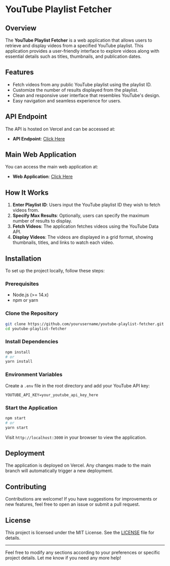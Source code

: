 

# YouTube Playlist Fetcher

## Overview

The **YouTube Playlist Fetcher** is a web application that allows users to retrieve and display videos from a specified YouTube playlist. This application provides a user-friendly interface to explore videos along with essential details such as titles, thumbnails, and publication dates.

## Features

- Fetch videos from any public YouTube playlist using the playlist ID.
- Customize the number of results displayed from the playlist.
- Clean and responsive user interface that resembles YouTube's design.
- Easy navigation and seamless experience for users.

## API Endpoint

The API is hosted on Vercel and can be accessed at:

- **API Endpoint**: [Click Here](https://youtube-playlist-api.vercel.app)

## Main Web Application

You can access the main web application at:

- **Web Application**: [Click Here](https://youtube-playlist-fetcher.vercel.app)

## How It Works

1. **Enter Playlist ID**: Users input the YouTube playlist ID they wish to fetch videos from.
2. **Specify Max Results**: Optionally, users can specify the maximum number of results to display.
3. **Fetch Videos**: The application fetches videos using the YouTube Data API.
4. **Display Videos**: The videos are displayed in a grid format, showing thumbnails, titles, and links to watch each video.

## Installation

To set up the project locally, follow these steps:

### Prerequisites

- Node.js (>= 14.x)
- npm or yarn

### Clone the Repository

```bash
git clone https://github.com/yourusername/youtube-playlist-fetcher.git
cd youtube-playlist-fetcher
```

### Install Dependencies

```bash
npm install
# or
yarn install
```

### Environment Variables

Create a `.env` file in the root directory and add your YouTube API key:

```env
YOUTUBE_API_KEY=your_youtube_api_key_here
```

### Start the Application

```bash
npm start
# or
yarn start
```

Visit `http://localhost:3000` in your browser to view the application.

## Deployment

The application is deployed on Vercel. Any changes made to the main branch will automatically trigger a new deployment.

## Contributing

Contributions are welcome! If you have suggestions for improvements or new features, feel free to open an issue or submit a pull request.

## License

This project is licensed under the MIT License. See the [LICENSE](LICENSE) file for details.

---

Feel free to modify any sections according to your preferences or specific project details. Let me know if you need any more help!
